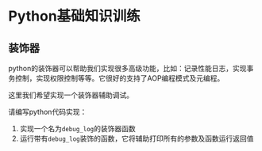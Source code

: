 # Python基础知识训练

## 装饰器

python的装饰器可以帮助我们实现很多高级功能，比如：记录性能日志，实现事务控制，实现权限控制等等。它很好的支持了AOP编程模式及元编程。

这里我们希望实现一个装饰器辅助调试。

请编写python代码实现：

1. 实现一个名为`debug_log`的装饰器函数
2. 运行带有`debug_log`装饰的函数，它将辅助打印所有的参数及函数运行返回值

